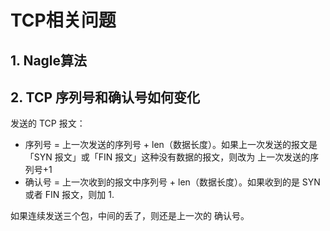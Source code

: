 # TCP相关问题

## 1. Nagle算法

 ## 2. TCP 序列号和确认号如何变化

发送的 TCP 报文：

-   序列号 = 上一次发送的序列号 + len（数据长度）。如果上一次发送的报文是「SYN 报文」或「FIN 报文」这种没有数据的报文，则改为 上一次发送的序列号+1
-   确认号 = 上一次收到的报文中序列号 + len（数据长度）。如果收到的是 SYN或者 FIN 报文，则加 1.

如果连续发送三个包，中间的丢了，则还是上一次的 确认号。
